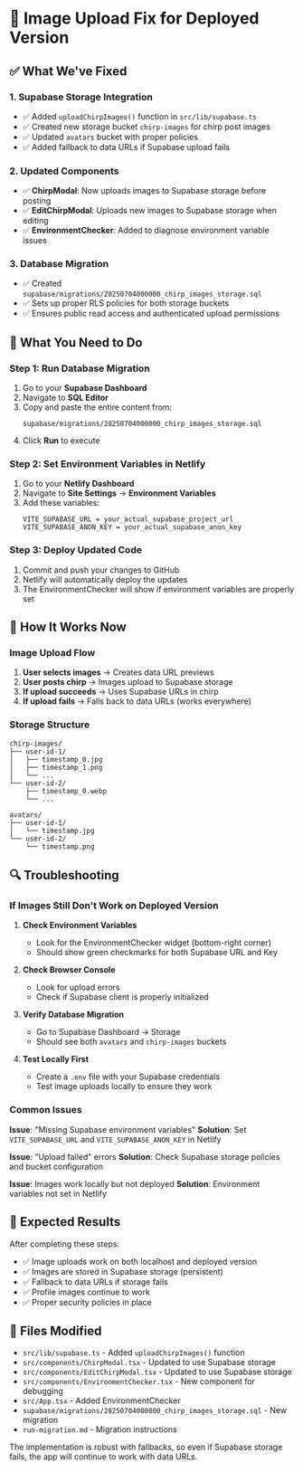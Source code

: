# 🚀 Image Upload Fix for Deployed Version

## ✅ What We've Fixed

### 1. **Supabase Storage Integration**
- ✅ Added `uploadChirpImages()` function in `src/lib/supabase.ts`
- ✅ Created new storage bucket `chirp-images` for chirp post images
- ✅ Updated `avatars` bucket with proper policies
- ✅ Added fallback to data URLs if Supabase upload fails

### 2. **Updated Components**
- ✅ **ChirpModal**: Now uploads images to Supabase storage before posting
- ✅ **EditChirpModal**: Uploads new images to Supabase storage when editing
- ✅ **EnvironmentChecker**: Added to diagnose environment variable issues

### 3. **Database Migration**
- ✅ Created `supabase/migrations/20250704000000_chirp_images_storage.sql`
- ✅ Sets up proper RLS policies for both storage buckets
- ✅ Ensures public read access and authenticated upload permissions

## 🔧 What You Need to Do

### Step 1: Run Database Migration
1. Go to your **Supabase Dashboard**
2. Navigate to **SQL Editor**
3. Copy and paste the entire content from:
   ```
   supabase/migrations/20250704000000_chirp_images_storage.sql
   ```
4. Click **Run** to execute

### Step 2: Set Environment Variables in Netlify
1. Go to your **Netlify Dashboard**
2. Navigate to **Site Settings** → **Environment Variables**
3. Add these variables:
   ```
   VITE_SUPABASE_URL = your_actual_supabase_project_url
   VITE_SUPABASE_ANON_KEY = your_actual_supabase_anon_key
   ```

### Step 3: Deploy Updated Code
1. Commit and push your changes to GitHub
2. Netlify will automatically deploy the updates
3. The EnvironmentChecker will show if environment variables are properly set

## 🎯 How It Works Now

### Image Upload Flow
1. **User selects images** → Creates data URL previews
2. **User posts chirp** → Images upload to Supabase storage
3. **If upload succeeds** → Uses Supabase URLs in chirp
4. **If upload fails** → Falls back to data URLs (works everywhere)

### Storage Structure
```
chirp-images/
├── user-id-1/
│   ├── timestamp_0.jpg
│   ├── timestamp_1.png
│   └── ...
└── user-id-2/
    ├── timestamp_0.webp
    └── ...

avatars/
├── user-id-1/
│   └── timestamp.jpg
└── user-id-2/
    └── timestamp.png
```

## 🔍 Troubleshooting

### If Images Still Don't Work on Deployed Version

1. **Check Environment Variables**
   - Look for the EnvironmentChecker widget (bottom-right corner)
   - Should show green checkmarks for both Supabase URL and Key

2. **Check Browser Console**
   - Look for upload errors
   - Check if Supabase client is properly initialized

3. **Verify Database Migration**
   - Go to Supabase Dashboard → Storage
   - Should see both `avatars` and `chirp-images` buckets

4. **Test Locally First**
   - Create a `.env` file with your Supabase credentials
   - Test image uploads locally to ensure they work

### Common Issues

**Issue**: "Missing Supabase environment variables"
**Solution**: Set `VITE_SUPABASE_URL` and `VITE_SUPABASE_ANON_KEY` in Netlify

**Issue**: "Upload failed" errors
**Solution**: Check Supabase storage policies and bucket configuration

**Issue**: Images work locally but not deployed
**Solution**: Environment variables not set in Netlify

## 🎉 Expected Results

After completing these steps:
- ✅ Image uploads work on both localhost and deployed version
- ✅ Images are stored in Supabase storage (persistent)
- ✅ Fallback to data URLs if storage fails
- ✅ Profile images continue to work
- ✅ Proper security policies in place

## 📝 Files Modified

- `src/lib/supabase.ts` - Added `uploadChirpImages()` function
- `src/components/ChirpModal.tsx` - Updated to use Supabase storage
- `src/components/EditChirpModal.tsx` - Updated to use Supabase storage
- `src/components/EnvironmentChecker.tsx` - New component for debugging
- `src/App.tsx` - Added EnvironmentChecker
- `supabase/migrations/20250704000000_chirp_images_storage.sql` - New migration
- `run-migration.md` - Migration instructions

The implementation is robust with fallbacks, so even if Supabase storage fails, the app will continue to work with data URLs. 